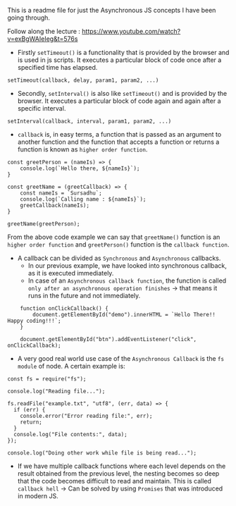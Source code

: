 This is a readme file for just the Asynchronous JS concepts I have been going through.

Follow along the lecture : https://www.youtube.com/watch?v=exBgWAIeIeg&t=576s

- Firstly `setTimeout()` is a functionality that is provided by the browser and is used in js scripts. It executes a particular block of code once after a specified time has elapsed.
```
setTimeout(callback, delay, param1, param2, ...)
```

- Secondly, `setInterval()` is also like `setTimeout()` and is provided by the browser. It executes a particular block of code again and again after a specific interval.
```
setInterval(callback, interval, param1, param2, ...)
```

- `callback` is, in easy terms, a function that is passed as an argument to another function and the function that accepts a function or returns a function is known as `higher order function`.

```
const greetPerson = (nameIs) => {
    console.log(`Hello there, ${nameIs}`);
}

const greetName = (greetCallback) => {
    const nameIs = `Sursadhu`;
    console.log(`Calling name : ${nameIs}`);
    greetCallback(nameIs);
}

greetName(greetPerson);
```
From the above code example we can say that 
`greetName()` function is an `higher order function` and `greetPerson()` function is the `callback function`. 

- A callback can be divided as `Synchronous` and `Asynchronous` callbacks. 
    - In our previous example, we have looked into synchronous callback, as it is executed immediately.
    - In case of an `Asynchronous callback function`, the function is called `only after an asynchronous operation finishes` -> that means it runs in the future and not immediately.

```
    function onClickCallback() {
        document.getElementById("demo").innerHTML = `Hello There!! Happy coding!!!`;
    }  

    document.getElementById("btn").addEventListener("click", onClickCallback);
```

- A very good real world use case of the `Asynchronous Callback` is the `fs module` of node. A certain example is:

```
const fs = require("fs");

console.log("Reading file...");

fs.readFile("example.txt", "utf8", (err, data) => {
  if (err) {
    console.error("Error reading file:", err);
    return;
  }
  console.log("File contents:", data);
});

console.log("Doing other work while file is being read...");
```

- If we have multiple callback functions where each level depends on the result obtained from the previous level, the nesting becomes so deep that the code becomes difficult to read and maintain. This is called `callback hell` -> Can be solved by using `Promises` that was introduced in modern JS.